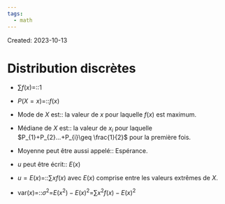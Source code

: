 ```yaml
---
tags:
  - math
---
```

Created: 2023-10-13

# Distribution discrètes
- $\sum f(x)$=::$1$
<!--SR:!2024-06-26,164,270-->
- $P(X=x)$=::$f(x)$
<!--SR:!2024-02-29,23,170-->
- Mode de $X$ est:: la valeur de $x$ pour laquelle $f(x)$ est maximum.
<!--SR:!2024-02-23,33,230-->
- Médiane de $X$ est:: la valeur de $x_{i}$ pour laquelle $P_{1}+P_{2}...+P_{i}\geq \frac{1}{2}$ pour la première fois.
<!--SR:!2024-03-10,21,170-->
- Moyenne peut être aussi appelé:: Espérance.
<!--SR:!2024-06-15,139,230-->
- $u$ peut être écrit:: $E(x)$
<!--SR:!2024-05-13,129,250-->
- $u=E(x)$=::$\sum xf(x)$ avec $E(x)$ comprise entre les valeurs extrêmes de $X$.
<!--SR:!2024-03-29,87,210-->
- $\text{var}(x)$=::$\sigma^{2}$=$E(x^2)-E(x)^2$=$\sum x^{2}f(x)-E(x)^{2}$
<!--SR:!2024-02-22,4,130-->
